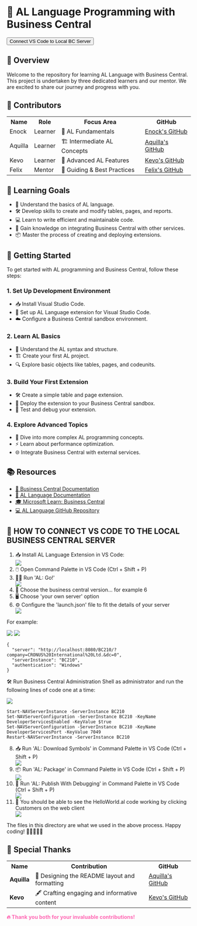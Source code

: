 <h1>🚀 AL Language Programming with Business Central</h1>

<p>
  <a href="#-how-to-connect-vs-code-to-the-local-business-central-server">
    <button>Connect VS Code to Local BC Server</button>
  </a>
</p>

<h2>🌟 Overview</h2>
<p>
  Welcome to the repository for learning AL Language with Business Central. This project is undertaken by three dedicated learners and our mentor. We are excited to share our journey and progress with you.
</p>

<h2>👥 Contributors</h2>
<table>
  <tr>
    <th>Name</th>
    <th>Role</th>
    <th>Focus Area</th>
    <th>GitHub</th>
  </tr>
  <tr>
    <td>Enock</td>
    <td>Learner</td>
    <td>🔰 AL Fundamentals</td>
    <td><a href="https://github.com/kibexd">Enock's GitHub</a></td>
  </tr>
  <tr>
    <td>Aquilla</td>
    <td>Learner</td>
    <td>🏗️ Intermediate AL Concepts</td>
    <td><a href="https://github.com/AquilaMuturi">Aquilla's GitHub</a></td>
  </tr>
  <tr>
    <td>Kevo</td>
    <td>Learner</td>
    <td>🚀 Advanced AL Features</td>
    <td><a href="https://github.com/kelvintechsolutions">Kevo's GitHub</a></td>
  </tr>
  <tr>
    <td>Felix</td>
    <td>Mentor</td>
    <td>🧠 Guiding & Best Practices</td>
    <td><a href="https://github.com/MuneneFelix">Felix's GitHub</a></td>
  </tr>
</table>

<h2>🎯 Learning Goals</h2>
<ul>
  <li>📘 Understand the basics of AL language.</li>
  <li>🛠️ Develop skills to create and modify tables, pages, and reports.</li>
  <li>💻 Learn to write efficient and maintainable code.</li>
  <li>🔗 Gain knowledge on integrating Business Central with other services.</li>
  <li>📦 Master the process of creating and deploying extensions.</li>
</ul>

<h2>🚀 Getting Started</h2>
<p>To get started with AL programming and Business Central, follow these steps:</p>

<h3>1. Set Up Development Environment</h3>
<ul>
  <li>📥 Install Visual Studio Code.</li>
  <li>🔧 Set up AL Language extension for Visual Studio Code.</li>
  <li>☁️ Configure a Business Central sandbox environment.</li>
</ul>

<h3>2. Learn AL Basics</h3>
<ul>
  <li>🧱 Understand the AL syntax and structure.</li>
  <li>🏗️ Create your first AL project.</li>
  <li>🔍 Explore basic objects like tables, pages, and codeunits.</li>
</ul>

<h3>3. Build Your First Extension</h3>
<ul>
  <li>🛠️ Create a simple table and page extension.</li>
  <li>🚀 Deploy the extension to your Business Central sandbox.</li>
  <li>🐞 Test and debug your extension.</li>
</ul>

<h3>4. Explore Advanced Topics</h3>
<ul>
  <li>🧠 Dive into more complex AL programming concepts.</li>
  <li>⚡ Learn about performance optimization.</li>
  <li>🌐 Integrate Business Central with external services.</li>
</ul>

<h2>📚 Resources</h2>
<ul>
  <li><a href="https://docs.microsoft.com/en-us/dynamics365/business-central/">📘 Business Central Documentation</a></li>
  <li><a href="https://docs.microsoft.com/en-us/dynamics365/business-central/dev-itpro/developer/devenv-reference-overview">🔧 AL Language Documentation</a></li>
  <li><a href="https://learn.microsoft.com/en-us/training/browse/?products=dynamics-business-central">🎓 Microsoft Learn: Business Central</a></li>
  <li><a href="https://github.com/microsoft/AL">💻 AL Language GitHub Repository</a></li>
</ul>

<h2 id="-how-to-connect-vs-code-to-the-local-business-central-server">🔧 HOW TO CONNECT VS CODE TO THE LOCAL BUSINESS CENTRAL SERVER</h2>

<ol>
  <li>📥 Install AL Language Extension in VS Code:</li>
  <img src="https://raw.githubusercontent.com/Coretec-Solutions-Africa-Attachees/AL-Language-Programming/Enock/11th%20July%20Progress%2C%20Screenshots%20for%20github%20readme/Al%20extension.png">
  <li>🖱️ Open Command Palette in VS Code (Ctrl + Shift + P)</li>

  <li>🏃‍♂️ Run 'AL: Go!'</li>
  <img src="https://raw.githubusercontent.com/Coretec-Solutions-Africa-Attachees/AL-Language-Programming/Enock/11th%20July%20Progress%2C%20Screenshots%20for%20github%20readme/Al%20Go.png">
  <li>🔢 Choose the business central version... for example 6</li>
  <li>🖥️ Choose 'your own server' option</li>
  <li>⚙️ Configure the 'launch.json' file to fit the details of your server</li>
  <img src="https://raw.githubusercontent.com/Coretec-Solutions-Africa-Attachees/AL-Language-Programming/Enock/11th%20July%20Progress%2C%20Screenshots%20for%20github%20readme/Launch%20Json.png">
</ol>

<p>For example:</p>
<img src="https://raw.githubusercontent.com/Coretec-Solutions-Africa-Attachees/AL-Language-Programming/Enock/11th%20July%20Progress%2C%20Screenshots%20for%20github%20readme/BC%20admin%20shell.png">

<img src="https://raw.githubusercontent.com/Coretec-Solutions-Africa-Attachees/AL-Language-Programming/Enock/11th%20July%20Progress%2C%20Screenshots%20for%20github%20readme/BC%20admin%20shell%20run%20as%20admin.png">

<pre><code>{
  "server": "http://localhost:8080/BC210/?company=CRONUS%20International%20Ltd.&dc=0",
  "serverInstance": "BC210",
  "authentication": "Windows"
}
</code></pre>

<p>🛠️ Run Business Central Administration Shell as administrator and run the following lines of code one at a time:</p>

<img src="https://raw.githubusercontent.com/Coretec-Solutions-Africa-Attachees/AL-Language-Programming/Enock/11th%20July%20Progress%2C%20Screenshots%20for%20github%20readme/Bc%20Cmd%20png.png">

<pre><code>Start-NAVServerInstance -ServerInstance BC210
Set-NAVServerConfiguration -ServerInstance BC210 -KeyName DeveloperServicesEnabled -KeyValue $true
Set-NAVServerConfiguration -ServerInstance BC210 -KeyName DeveloperServicesPort -KeyValue 7049
Restart-NAVServerInstance -ServerInstance BC210
</code></pre>

<ol start="8">
  <li>📥 Run 'AL: Download Symbols' in Command Palette in VS Code (Ctrl + Shift + P)</li>
  <img src="https://raw.githubusercontent.com/Coretec-Solutions-Africa-Attachees/AL-Language-Programming/Enock/11th%20July%20Progress%2C%20Screenshots%20for%20github%20readme/Download%20Symbols.png">
  <li>📦 Run 'AL: Package' in Command Palette in VS Code (Ctrl + Shift + P)</li>
  <img src="https://raw.githubusercontent.com/Coretec-Solutions-Africa-Attachees/AL-Language-Programming/Enock/11th%20July%20Progress%2C%20Screenshots%20for%20github%20readme/Al%20Package.png">
  <li>🚀 Run 'AL: Publish With Debugging' in Command Palette in VS Code (Ctrl + Shift + P)</li>
  <img src="https://raw.githubusercontent.com/Coretec-Solutions-Africa-Attachees/AL-Language-Programming/Enock/11th%20July%20Progress%2C%20Screenshots%20for%20github%20readme/Publish%20with%20Debugging.png">
  <li>🎉 You should be able to see the HelloWorld.al code working by clicking Customers on the web client</li>
  <img src="https://raw.githubusercontent.com/Coretec-Solutions-Africa-Attachees/AL-Language-Programming/Enock/11th%20July%20Progress%2C%20Screenshots%20for%20github%20readme/Hello%20World.png">
</ol>

<p>The files in this directory are what we used in the above process. Happy coding! 🎊👨‍💻👩‍💻</p>

<h2>🙏 Special Thanks</h2> <table> <tr> <th>Name</th> <th>Contribution</th> <th>GitHub</th> </tr> <tr> <td><strong>Aquilla</strong></td> <td>🎨 Designing the README layout and formatting</td> <td><a href="https://github.com/AquilaMuturi">Aquilla's GitHub</a></td> </tr> <tr> <td><strong>Kevo</strong></td> <td>🖋️ Crafting engaging and informative content</td> <td><a href="https://github.com/kelvintechsolutions">Kevo's GitHub</a></td> </tr> </table> <p style="font-weight: bold; color: #ff69b4;"> 🔥 Thank you both for your invaluable contributions!</p>
